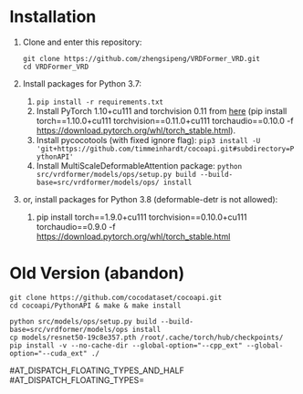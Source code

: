 # Installation
1. Clone and enter this repository:
    ```
    git clone https://github.com/zhengsipeng/VRDFormer_VRD.git
    cd VRDFormer_VRD
    ```

2. Install packages for Python 3.7:

    1. `pip install -r requirements.txt`
    2. Install PyTorch 1.10+cu111 and torchvision 0.11 from [here](https://pytorch.org/get-started/previous-versions/#v150) (pip install torch==1.10.0+cu111 torchvision==0.11.0+cu111 torchaudio==0.10.0 -f https://download.pytorch.org/whl/torch_stable.html).
    3. Install pycocotools (with fixed ignore flag): `pip3 install -U 'git+https://github.com/timmeinhardt/cocoapi.git#subdirectory=PythonAPI'`
    5. Install MultiScaleDeformableAttention package: `python src/vrdformer/models/ops/setup.py build --build-base=src/vrdformer/models/ops/ install`

3. or, install packages for Python 3.8 (deformable-detr is not allowed):
    1. pip install torch==1.9.0+cu111 torchvision==0.10.0+cu111 torchaudio==0.9.0 -f https://download.pytorch.org/whl/torch_stable.html


# Old Version (abandon)
```
git clone https://github.com/cocodataset/cocoapi.git
cd cocoapi/PythonAPI & make & make install

python src/models/ops/setup.py build --build-base=src/vrdformer/models/ops install
cp models/resnet50-19c8e357.pth /root/.cache/torch/hub/checkpoints/
pip install -v --no-cache-dir --global-option="--cpp_ext" --global-option="--cuda_ext" ./
```

#AT_DISPATCH_FLOATING_TYPES_AND_HALF
#AT_DISPATCH_FLOATING_TYPES=